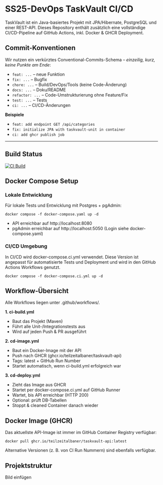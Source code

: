 # SS25-DevOps TaskVault CI/CD
TaskVault ist ein Java-basiertes Projekt mit JPA/Hibernate, PostgreSQL und einer REST-API.
Dieses Repository enthält zusätzlich eine vollständige CI/CD-Pipeline auf GitHub Actions, inkl. Docker & GHCR Deployment.



## Commit-Konventionen

Wir nutzen ein verkürztes Conventional-Commits-Schema – *einzeilig, kurz, keine Punkte am Ende*:

- `feat: ...` – neue Funktion  
- `fix: ...` – Bugfix  
- `chore: ...` – Build/DevOps/Tools (keine Code-Änderung)  
- `docs: ...` – Doku/README  
- `refactor: ...` – Code-Umstrukturierung ohne Feature/Fix  
- `test: ...` – Tests  
- `ci: ...` – CI/CD-Änderungen  

**Beispiele**  
- `feat: add endpoint GET /api/categories`  
- `fix: initialize JPA with taskvault-unit in container`  
- `ci: add ghcr publish job`  

---
## Build Status
[![CI Build](https://github.com/teilzeitalbaner/SS25-DevOps/actions/workflows/ci-build.yml/badge.svg)](https://github.com/teilzeitalbaner/SS25-DevOps/actions/workflows/ci-build.yml)


## Docker Compose Setup

### Lokale Entwicklung
Für lokale Tests und Entwicklung mit Postgres + pgAdmin:

```docker compose -f docker-compose.yaml up -d```
- API erreichbar auf http://localhost:8080
- pgAdmin erreichbar auf http://localhost:5050 (Login siehe docker-compose.yaml)

### CI/CD Umgebung

In CI/CD wird docker-compose.ci.yml verwendet.
Diese Version ist angepasst für automatisierte Tests und Deployment und wird in den GitHub Actions Workflows genutzt.

```docker compose -f docker-compose.ci.yml up -d```

## Workflow-Übersicht
Alle Workflows liegen unter .github/workflows/.

**1. ci-build.yml**
- Baut das Projekt (Maven)
- Führt alle Unit-/Integrationstests aus
- Wird auf jeden Push & PR ausgeführt

**2. cd-image.yml**
- Baut ein Docker-Image mit der API
- Push nach GHCR (ghcr.io/teilzeitalbaner/taskvault-api)
- Tags: latest + GitHub Run Number
- Startet automatisch, wenn ci-build.yml erfolgreich war

**3. cd-deploy.yml**
- Zieht das Image aus GHCR
- Startet per docker-compose.ci.yml auf GitHub Runner
- Wartet, bis API erreichbar (HTTP 200)
- Optional: prüft DB-Tabellen
- Stoppt & cleaned Container danach wieder

## Docker Image (GHCR)

Das aktuellste API-Image ist immer im GitHub Container Registry verfügbar:

```docker pull ghcr.io/teilzeitalbaner/taskvault-api:latest```

Alternative Versionen (z. B. von CI Run Nummern) sind ebenfalls verfügbar.

## Projektstruktur

Bild einfügen